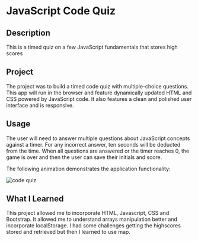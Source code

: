 # JavaScript Code Quiz

## Description 
This is a timed quiz on a few JavaScript fundamentals that stores high scores

## Project
The project was to build a timed code quiz with multiple-choice questions. This app will run in the browser and feature dynamically updated HTML and CSS powered by JavaScript code. It also features a clean and polished user interface and is responsive.

## Usage 
The user will need to answer multiple questions about JavaScript concepts against a timer.
For any incorrect answer, ten seconds will be deducted from the time. When all questions are answered or the timer reaches 0, the game is over and then the user can save their initials and score.

The following animation demonstrates the application functionality:

![code quiz](./Assets/04-web-apis-homework-demo.gif)

## What I Learned
This project allowed me to incorporate HTML, Javascript, CSS and Bootstrap. It allowed me to understand arrays manipulation better and incorporate localStorage. I had some challenges getting the highscores stored and retrieved but then I learned to use map.